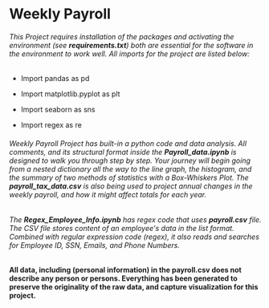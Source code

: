 # Weekly Payroll 


###### This Project requires installation of the packages and activating the environment (see __requirements.txt__) both are essential for the software in the environment to work well. All imports for the project are listed below: 

 
* Import pandas as pd 

* Import matplotlib.pyplot as plt 

* Import seaborn as sns 

* Import regex as re 

 
###### Weekly Payroll Project has built-in a python code and data analysis. All comments, and its structural format inside the __Payroll_data.ipynb__ is designed to walk you through step by step. Your journey will begin going from a nested dictionary all the way to the line graph, the histogram, and the summary of two methods of statistics with a Box-Whiskers Plot. The __payroll_tax_data.csv__ is also being used to project annual changes in the weekly payroll, and how it might affect totals for each year. 

###### The __Regex_Employee_Info.ipynb__ has regex code that uses __payroll.csv__ file. The CSV file stores content of an employee's data in the list format. Combined with regular expression code (regex), it also reads and searches for Employee ID, SSN, Emails, and Phone Numbers.  

#### All data, including (personal information) in the __payroll.csv__ does not describe any person or persons. Everything has been generated to preserve the originality of the raw data, and capture visualization for this project.  